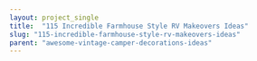 ```yaml
---
layout: project_single
title:  "115 Incredible Farmhouse Style RV Makeovers Ideas"
slug: "115-incredible-farmhouse-style-rv-makeovers-ideas"
parent: "awesome-vintage-camper-decorations-ideas"
---
```

 
